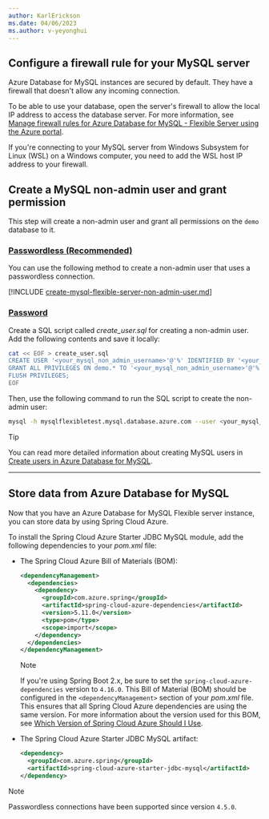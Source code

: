```yaml
---
author: KarlErickson
ms.date: 04/06/2023
ms.author: v-yeyonghui
---
```


## Configure a firewall rule for your MySQL server

Azure Database for MySQL instances are secured by default. They have a firewall that doesn't allow any incoming connection.

To be able to use your database, open the server's firewall to allow the local IP address to access the database server. For more information, see [Manage firewall rules for Azure Database for MySQL - Flexible Server using the Azure portal](/azure/mysql/flexible-server/how-to-manage-firewall-portal).

If you're connecting to your MySQL server from Windows Subsystem for Linux (WSL) on a Windows computer, you need to add the WSL host IP address to your firewall.

## Create a MySQL non-admin user and grant permission

This step will create a non-admin user and grant all permissions on the `demo` database to it.

### [Passwordless (Recommended)](#tab/passwordless)

You can use the following method to create a non-admin user that uses a passwordless connection.

[!INCLUDE [create-mysql-flexible-server-non-admin-user.md](create-mysql-flexible-server-non-admin-user.md)]

### [Password](#tab/password)

Create a SQL script called *create_user.sql* for creating a non-admin user. Add the following contents and save it locally:

```bash
cat << EOF > create_user.sql
CREATE USER '<your_mysql_non_admin_username>'@'%' IDENTIFIED BY '<your_mysql_non_admin_password>';
GRANT ALL PRIVILEGES ON demo.* TO '<your_mysql_non_admin_username>'@'%';
FLUSH PRIVILEGES;
EOF
```

Then, use the following command to run the SQL script to create the non-admin user:

```bash
mysql -h mysqlflexibletest.mysql.database.azure.com --user <your_mysql_admin_username> --enable-cleartext-plugin --password=<your_mysql_admin_password> < create_user.sql
```

> [!TIP]
> You can read more detailed information about creating MySQL users in [Create users in Azure Database for MySQL](/azure/mysql/single-server/how-to-create-users).

---

## Store data from Azure Database for MySQL

Now that you have an Azure Database for MySQL Flexible server instance, you can store data by using Spring Cloud Azure.

To install the Spring Cloud Azure Starter JDBC MySQL module, add the following dependencies to your *pom.xml* file:

- The Spring Cloud Azure Bill of Materials (BOM):

  ```xml
  <dependencyManagement>
    <dependencies>
      <dependency>
        <groupId>com.azure.spring</groupId>
        <artifactId>spring-cloud-azure-dependencies</artifactId>
        <version>5.11.0</version>
        <type>pom</type>
        <scope>import</scope>
      </dependency>
    </dependencies>
  </dependencyManagement>
  ```

  > [!NOTE]
  > If you're using Spring Boot 2.x, be sure to set the `spring-cloud-azure-dependencies` version to `4.16.0`.
  > This Bill of Material (BOM) should be configured in the `<dependencyManagement>` section of your *pom.xml* file. This ensures that all Spring Cloud Azure dependencies are using the same version.
  > For more information about the version used for this BOM, see [Which Version of Spring Cloud Azure Should I Use](https://github.com/Azure/azure-sdk-for-java/wiki/Spring-Versions-Mapping#which-version-of-spring-cloud-azure-should-i-use).

- The Spring Cloud Azure Starter JDBC MySQL artifact:

  ```xml
  <dependency>
    <groupId>com.azure.spring</groupId>
    <artifactId>spring-cloud-azure-starter-jdbc-mysql</artifactId>
  </dependency>
  ```

> [!NOTE]
> Passwordless connections have been supported since version `4.5.0`.
